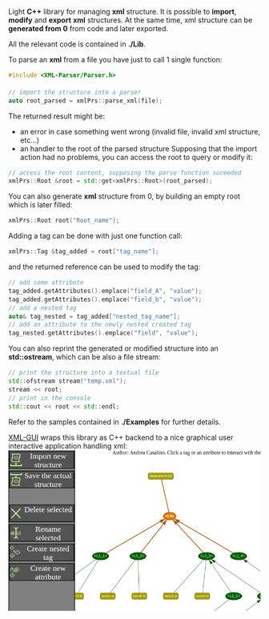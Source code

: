 Light **C++** library for managing **xml** structure. It is possible to **import**, **modify** and **export** **xml** structures. At the same time, xml structure can  be **generated from 0** from code and later exported.

All the relevant code is contained in **./Lib**.

To parse an **xml** from a file you have just to call 1 single function:
```cpp
#include <XML-Parser/Parser.h>

// import the structure into a parser
auto root_parsed = xmlPrs::parse_xml(file);
```

The returned result might be:
- an error in case something went wrong (invalid file, invalid xml structure, etc...)
- an handler to the root of the parsed structure
Supposing that the import action had no problems, you can access the root to query or modify it:
```cpp
// access the root content, supposing the parse function suceeded
xmlPrs::Root &root = std::get<xmlPrs::Root>(root_parsed);
```

You can also generate **xml** structure from 0, by building an empty root which is later filled:
```cpp
xmlPrs::Root root("Root_name");
```

Adding a tag can be done with just one function call:
```cpp
xmlPrs::Tag &tag_added = root["tag_name"];
```

and the returned reference can be used to modify the tag:
```cpp
// add some attribute
tag_added.getAttributes().emplace("field_A", "value");
tag_added.getAttributes().emplace("field_b", "value");
// add a nested tag
auto& tag_nested = tag_added["nested_tag_name"];
// add an attribute to the newly nested created tag
tag_nested.getAttributes().emplace("field", "value");
```

You can also reprint the generated or modified structure into an **std::ostream**, which can be also a file stream:
```cpp
// print the structure into a textual file
std::ofstream stream("temp.xml");
stream << root;
// print in the console
std::cout << root << std::endl;
```

Refer to the samples contained in **./Examples** for further details.

[XML-GUI](https://github.com/andreacasalino/XML-GUI) wraps this library as C++ backend to a nice graphical user interactive application handling xml:
![Example using XML-GUI](https://github.com/andreacasalino/XML-GUI/blob/master/Example.png)
